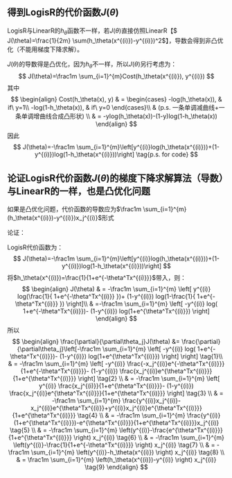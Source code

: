 ## 得到LogisR的代价函数$J(\theta)$



LogisR与LinearR的$h_\theta​$函数不一样，若$J(\theta) ​$直接仿照LinearR【$ J(\theta)=\frac{1}{2m} \sum(h_\theta(x^{(i)})-y^{(i)})^2​$】，导数会得到非凸优化（不能用梯度下降求解）。

$J(\theta)​$的导数得是凸优化，因为$h_\theta​$不一样，所以$J(\theta)​$另行考虑为：
$$
J(\theta)=\frac1m \sum_{i=1}^{m}Cost(h_\theta(x^{(i)}), y^{(i)})
$$
其中
$$
\begin{align}
Cost(h_\theta(x), y) & = \begin{cases}
	-log(h_\theta(x)), & if\ y=1\\
	-log(1-h_\theta(x)), & if\ y=0
\end{cases}\\
& (p.s. 一条单调减曲线+一条单调增曲线合成凸形状) \\
& = -ylog(h_\theta(x))-(1-y)log(1-h_\theta(x))
\end{align}
$$
因此
$$
J(\theta)=-\frac1m \sum_{i=1}^{m}\left[y^{(i)}log(h_\theta(x^{(i)}))+(1-y^{(i)})log(1-h_\theta(x^{(i)}))\right] \tag{p.s. for code}
$$

## 论证LogisR代价函数$J(\theta)$的梯度下降求解算法（导数）与LinearR的一样，也是凸优化问题

如果是凸优化问题，代价函数的导数应为$\frac1m \sum_{i=1}^{m}(h_\theta(x^{(i)})-y^{(i)})x_j^{(i)}$形式

论证：

LogisR代价函数为：
$$
J(\theta)=-\frac1m \sum_{i=1}^{m}\left[y^{(i)}log(h_\theta(x^{(i)}))+(1-y^{(i)})log(1-h_\theta(x^{(i)}))\right]
$$
将$h_\theta(x^{(i)})=\frac{1}{1+e^{-\theta^Tx^{(i)}}}$带入，则：
$$
\begin{align}
    J(\theta) & = -\frac1m \sum_{i=1}^{m} \left[ y^{(i)} log(\frac{1}{ 1+e^{-\theta^Tx^{(i)}} })+ (1-y^{(i)}) log(1-\frac{1}{ 1+e^{-\theta^Tx^{(i)}} }) \right]\\
    & =-\frac1m \sum_{i=1}^{m} \left[ -y^{(i)} log( 1+e^{-\theta^Tx^{(i)}})- (1-y^{(i)}) log(1+e^{\theta^Tx^{(i)}}) \right]
\end{align}
$$
所以
$$
\begin{align}
	\frac{\partial}{\partial\theta_j}J(\theta) &= \frac{\partial}{\partial\theta_j}\left[-\frac1m \sum_{i=1}^{m} \left[ -y^{(i)} log( 1+e^{-\theta^Tx^{(i)}})- (1-y^{(i)}) log(1+e^{\theta^Tx^{(i)}}) \right] \right] \tag{1}\\
	& = -\frac1m \sum_{i=1}^{m} \left[ -y^{(i)} \frac{-x_j^{(i)}e^{-\theta^Tx^{(i)}}}{1+e^{-\theta^Tx^{(i)}}}- (1-y^{(i)}) \frac{x_j^{(i)}e^{\theta^Tx^{(i)}}}{1+e^{\theta^Tx^{(i)}}} \right] \tag{2} \\
	& = -\frac1m \sum_{i=1}^{m} \left[ y^{(i)} \frac{x_j^{(i)}}{1+e^{\theta^Tx^{(i)}}}- (1-y^{(i)}) \frac{x_j^{(i)}e^{\theta^Tx^{(i)}}}{1+e^{\theta^Tx^{(i)}}} \right] \tag{3} \\
	& = -\frac1m \sum_{i=1}^{m} \frac{y^{(i)}x_j^{(i)}-x_j^{(i)}e^{\theta^Tx^{(i)}}+y^{(i)}x_j^{(i)}e^{\theta^Tx^{(i)}}}{1+e^{\theta^Tx^{(i)}}} \tag{4} \\
	& = -\frac1m \sum_{i=1}^{m} \frac{y^{(i)}(1+e^{\theta^Tx^{(i)}})-e^{\theta^Tx^{(i)}}}{1+e^{\theta^Tx^{(i)}}}x_j^{(i)} \tag{5} \\
	& = -\frac1m \sum_{i=1}^{m} \left(y^{(i)}-\frac{e^{\theta^Tx^{(i)}}}{1+e^{\theta^Tx^{(i)}}} \right) x_j^{(i)} \tag{6} \\
	& = -\frac1m \sum_{i=1}^{m} \left(y^{(i)}-\frac{1}{1+e^{-\theta^Tx^{(i)}}} \right) x_j^{(i)} \tag{7} \\
	& = -\frac1m \sum_{i=1}^{m} \left(y^{(i)}-h_\theta(x^{(i)}) \right) x_j^{(i)} \tag{8} \\
	& = \frac1m \sum_{i=1}^{m} \left(h_\theta(x^{(i)})-y^{(i)} \right) x_j^{(i)} \tag{9}
\end{align}
$$
